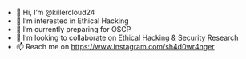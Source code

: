 - 👋 Hi, I’m @killercloud24
- 👀 I’m interested in Ethical Hacking
- 🌱 I’m currently preparing for OSCP 
- 💞️ I’m looking to collaborate on Ethical Hacking & Security Research
- 📫 Reach me on https://www.instagram.com/sh4d0wr4nger

<!---
killercloud24/killercloud24 is a ✨ special ✨ repository because its `README.md` (this file) appears on your GitHub profile.
You can click the Preview link to take a look at your changes.
--->
